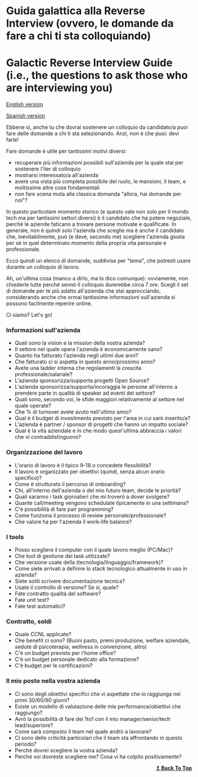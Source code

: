 # Guida galattica alla Reverse Interview (ovvero, le domande da fare a chi ti sta colloquiando)
# Galactic Reverse Interview Guide (i.e., the questions to ask those who are interviewing you)

[English version](docs/english.md)

[Spanish version](docs/spanish.md)

Ebbene sì, anche tu che dovrai sostenere un colloquio da candidato/a puoi fare delle domande a chi ti sta selezionando. Anzi, non è che puoi: devi farle!

Fare domande è utile per tantissimi motivi diversi:

- recuperare più informazioni possibili sull'azienda per la quale stai per sostenere l'iter di colloquio
- mostrarsi interessato/a all'azienda
- avere una vista più completa possibile del ruolo, le mansioni, il team, e moltissime altre cose fondamentali
- non fare scena muta alla classica domanda "allora, hai domande per noi"?

In questo particolare momento storico (e questo vale non solo per il mondo tech ma per tantissimi settori diversi) è il candidato che ha potere negoziale, perché le aziende faticano a trovare persone motivate e qualificate. In generale, non è quindi solo l'azienda che sceglie ma è anche il candidato che, inevitabilmente, può (e deve, secondo me) scegliere l'azienda giusta per sé in quel determinato momento della propria vita personale e professionale.

Ecco quindi un elenco di domande, suddivise per "tema", che potresti usare durante un colloquio di lavoro.

Ah, un'ultima cosa (manco a dirlo, ma lo dico comunque): ovviamente, non chiederle tutte perché sennò il colloquio durerebbe circa 7 ore. Scegli il set di domande per te più adatto all'azienda che stai approcciando, considerando anche che ormai tantissime informazioni sull'azienda si possono facilmente reperire online.

Ci siamo? Let's go!

### Informazioni sull'azienda
- Quali sono la vision e la mission della vostra azienda?
- Il settore nel quale opera l'azienda è economicamente sano?
- Quanto ha fatturato l'azienda negli ultimi due anni?
- Che fatturato ci si aspetta in questo anno/prossimo anno?
- Avete una ladder interna che regolamenti la crescita professionale/salariale?
- L'azienda sponsorizza/supporta progetti Open Source?
- L'azienda sponsorizza/supporta/incoraggia le persone all'interno a prendere parte in qualità di speaker ad eventi del settore?
- Quali sono, secondo voi, le sfide maggiori relativamente al settore nel quale operate?
- Che % di turnover avete avuto nell'ultimo anno?
- Qual è il budget di investimento previsto per l'area in cui sarò inserito/a?
- L'azienda è partner / sponsor di progetti che hanno un impatto sociale?
- Qual è la vita aziendale e in che modo quest'ultima abbraccia i valori che vi contraddistinguono?

### Organizzazione del lavoro
- L'orario di lavoro è il tipico 9-18 o concedete flessibilità?
- Il lavoro è organizzato per obiettivi (quindi, senza alcun orario specifico)?
- Come è strutturato il percorso di onboarding?
- Chi, all'interno dell'azienda o del mio futuro team, decide le priorità?
- Quali saranno i task giornalieri che mi troverò a dover svolgere?
- Quante call/meeting vengono schedulate tipicamente in una settimana?
- C'è possibilità di fare pair programming?
- Come funziona il processo di review personale/professionale?
- Che valore ha per l'azienda il work-life balance?

### I tools
- Posso scegliere il computer con il quale lavoro meglio (PC/Mac)?
- Che tool di gestione dei task utilizzate?
- Che versione usate della (tecnologia/linguaggio/framework)?
- Come siete arrivati a definire lo stack tecnologico attualmente in uso in azienda?
- Siete soliti scrivere documentazione tecnica?
- Usate il controllo di versione? Se sì, quale?
- Fate contratto qualità del software?
- Fate unit test?
- Fate test automatici?

### Contratto, soldi
- Quale CCNL applicate?
- Che benefit ci sono? (Buoni pasto, premi produzione, welfare aziendale, sedute di psicoterapia, wellness in convenzione, altro)
- C'è un budget previsto per l'home office?
- C'è un budget personale dedicato alla formazione?
- C'è budget per le certificazioni?

### Il mio posto nella vostra azienda
- Ci sono degli obiettivi specifici che vi aspettate che io raggiunga nei primi 30/60/90 giorni?
- Esiste un modello di valutazione delle mie performance/obiettivi che raggiungo?
- Avrò la possibilità di fare dei 1to1 con il mio manager/senior/tech lead/superiore?
- Come sarà composto il team nel quale andrò a lavorare?
- Ci sono delle criticità particolari che il team sta affrontando in questo periodo?
- Perché dovrei scegliere la vostra azienda?
- Perché voi dovreste scegliere me? Cosa vi ha colpito positivamente?

<div align="right">
  <b><a href="#guida-galattica-alla-reverse-interview-ovvero-le-domande-da-fare-a-chi-ti-sta-colloquiando">↥ Back To Top</a></b>
</div>
